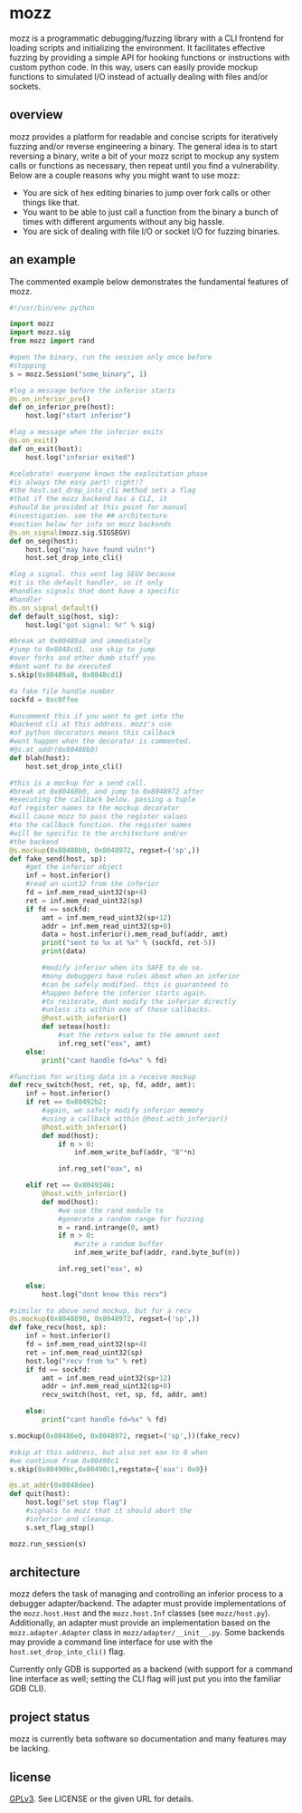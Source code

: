 # mozz
mozz is a programmatic debugging/fuzzing library with 
a CLI frontend for loading scripts and initializing the
environment. It facilitates effective fuzzing by providing
a simple API for hooking functions or instructions with
custom python code. In this way, users can easily provide
mockup functions to simulated I/O instead of actually dealing
with files and/or sockets.

## overview
mozz provides a platform for readable and concise
scripts for iteratively fuzzing and/or reverse engineering 
a binary. The general idea is to start reversing a binary,
write a bit of your mozz script to mockup any system calls
or functions as necessary, then repeat until you find a 
vulnerability. Below are a couple reasons why you might
want to use mozz:

 * You are sick of hex editing binaries to jump over fork
   calls or other things like that.
 * You want to be able to just call a function from the binary
   a bunch of times with different arguments without any big
   hassle.
 * You are sick of dealing with file I/O or socket I/O
   for fuzzing binaries.

## an example
The commented example below demonstrates the fundamental features
of mozz.
```python
#!/usr/bin/env python

import mozz
import mozz.sig
from mozz import rand

#open the binary, run the session only once before
#stopping
s = mozz.Session("some_binary", 1)

#log a message before the inferior starts
@s.on_inferior_pre()
def on_inferior_pre(host):
	host.log("start inferior")

#log a message when the inferior exits
@s.on_exit()
def on_exit(host):
	host.log("inferior exited")

#celebrate! everyone knows the exploitation phase
#is always the easy part! right!?
#the host.set_drop_into_cli method sets a flag
#that if the mozz backend has a CLI, it
#should be provided at this point for manual
#investigation. see the ## architecture
#section below for info on mozz backends
@s.on_signal(mozz.sig.SIGSEGV)
def on_seg(host):
	host.log("may have found vuln!")
	host.set_drop_into_cli()

#log a signal. this wont log SEGV because
#it is the default handler, so it only
#handles signals that dont have a specific
#handler
@s.on_signal_default()
def default_sig(host, sig):
	host.log("got signal: %r" % sig)

#break at 0x80489a8 and immediately
#jump to 0x8048cd1. use skip to jump
#over forks and other dumb stuff you 
#dont want to be executed
s.skip(0x80489a8, 0x8048cd1)

#a fake file handle number
sockfd = 0xc0ffee

#uncomment this if you want to get into the
#backend cli at this address. mozz's use
#of python decorators means this callback
#wont happen when the decorator is commented.
#@s.at_addr(0x80488b0)
def blah(host):
	host.set_drop_into_cli()

#this is a mockup for a send call.
#break at 0x80488b0, and jump to 0x8048972 after
#executing the callback below. passing a tuple
#of register names to the mockup decorator
#will cause mozz to pass the register values
#to the callback function. the register names
#will be specific to the architecture and/or
#the backend
@s.mockup(0x80488b0, 0x8048972, regset=('sp',))
def fake_send(host, sp):
	#get the inferior object
	inf = host.inferior() 
	#read an uint32 from the inferior
	fd = inf.mem_read_uint32(sp+4)
	ret = inf.mem_read_uint32(sp)
	if fd == sockfd:
		amt = inf.mem_read_uint32(sp+12)
		addr = inf.mem_read_uint32(sp+8)
		data = host.inferior().mem_read_buf(addr, amt)
		print("sent to %x at %x" % (sockfd, ret-5))
		print(data)

		#modify inferior when its SAFE to do so.
		#many debuggers have rules about when an inferior
		#can be safely modified. this is guaranteed to 
		#happen before the inferior starts again.
		#to reiterate, dont modify the inferior directly
		#unless its within one of these callbacks.
		@host.with_inferior()
		def seteax(host):
			#set the return value to the amount sent
			inf.reg_set("eax", amt)
	else:
		print("cant handle fd=%x" % fd)

#function for writing data in a receive mockup
def recv_switch(host, ret, sp, fd, addr, amt):
	inf = host.inferior()
	if ret == 0x80492b2:
		#again, we safely modify inferior memory
		#using a callback within @host.with_inferior()
		@host.with_inferior()
		def mod(host):
			if n > 0:
				inf.mem_write_buf(addr, "B"*n)

			inf.reg_set("eax", n)

	elif ret == 0x8049346:
		@host.with_inferior()
		def mod(host):
			#we use the rand module to 
			#generate a random range for fuzzing
			n = rand.intrange(0, amt)
			if n > 0:
				#write a random buffer
				inf.mem_write_buf(addr, rand.byte_buf(n))

			inf.reg_set("eax", n)
			
	else:
		host.log("dont know this recv")

#similar to above send mockup, but for a recv
@s.mockup(0x8048890, 0x8048972, regset=('sp',))
def fake_recv(host, sp):
	inf = host.inferior() 
	fd = inf.mem_read_uint32(sp+4)
	ret = inf.mem_read_uint32(sp)
	host.log("recv from %x" % ret)
	if fd == sockfd:
		amt = inf.mem_read_uint32(sp+12)
		addr = inf.mem_read_uint32(sp+8)
		recv_switch(host, ret, sp, fd, addr, amt)

	else:
		print("cant handle fd=%x" % fd)

s.mockup(0x80486e0, 0x8048972, regset=('sp',))(fake_recv)

#skip at this address, but also set eax to 0 when
#we continue from 0x80490c1
s.skip(0x80490bc,0x80490c1,regstate={'eax': 0x0})

@s.at_addr(0x8048dee)
def quit(host):
	host.log("set stop flag")
	#signals to mozz that it should abort the
	#inferior and cleanup.
	s.set_flag_stop()

mozz.run_session(s)
```

## architecture
mozz defers the task of managing and controlling an inferior
process to a debugger adapter/backend. The adapter must provide
implementations of the `mozz.host.Host` and the `mozz.host.Inf`
classes (see `mozz/host.py`). Additionally, an adapter must
provide an implementation based on the `mozz.adapter.Adapter`
class in `mozz/adapter/__init__.py`. Some backends may provide
a command line interface for use with the `host.set_drop_into_cli()`
flag.

Currently only GDB is supported as a backend (with support
for a command line interface as well; setting the CLI flag
will just put you into the familiar GDB CLI).

## project status
mozz is currently beta software so documentation and many 
features may be lacking.

## license
[GPLv3](http://www.gnu.org/licenses/gpl-3.0.html). See LICENSE or the 
given URL for details.  


